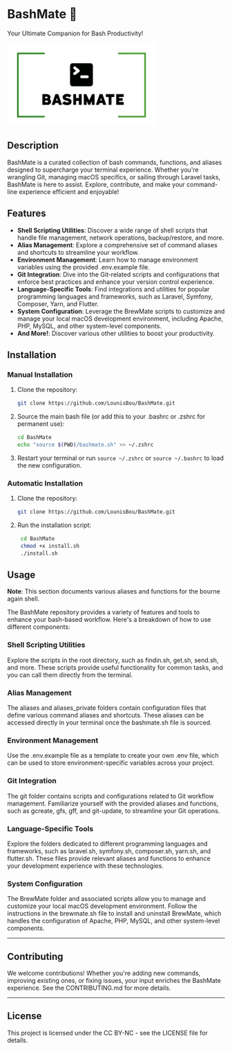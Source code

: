 # BashMate 🚀

Your Ultimate Companion for Bash Productivity!

![BashMate Logo](logo/logo-bg-white.png)

## Description

BashMate is a curated collection of bash commands, functions, and aliases designed to supercharge your terminal experience. Whether you're wrangling Git, managing macOS specifics, or sailing through Laravel tasks, BashMate is here to assist. Explore, contribute, and make your command-line experience efficient and enjoyable!

## Features

- **Shell Scripting Utilities**: Discover a wide range of shell scripts that handle file management, network operations, backup/restore, and more.
- **Alias Management**: Explore a comprehensive set of command aliases and shortcuts to streamline your workflow.
- **Environment Management**: Learn how to manage environment variables using the provided .env.example file.
- **Git Integration**: Dive into the Git-related scripts and configurations that enforce best practices and enhance your version control experience.
- **Language-Specific Tools**: Find integrations and utilities for popular programming languages and frameworks, such as Laravel, Symfony, Composer, Yarn, and Flutter.
- **System Configuration**: Leverage the BrewMate scripts to customize and manage your local macOS development environment, including Apache, PHP, MySQL, and other system-level components.
- **And More!**: Discover various other utilities to boost your productivity.

## Installation

### Manual Installation

1. Clone the repository:
   ```bash
   git clone https://github.com/LounisBou/BashMate.git
   ```

2. Source the main bash file (or add this to your .bashrc or .zshrc for permanent use):
    ```bash
    cd BashMate
    echo "source $(PWD)/bashmate.sh" >> ~/.zshrc
    ```

3. Restart your terminal or run `source ~/.zshrc` or `source ~/.bashrc` to load the new configuration.

### Automatic Installation

1. Clone the repository:
   ```bash
   git clone https://github.com/LounisBou/BashMate.git
   ```

2. Run the installation script:
   ```bash
    cd BashMate
    chmod +x install.sh
    ./install.sh
    ```

## Usage

**Note**: This section documents various aliases and functions for the bourne again shell. 

The BashMate repository provides a variety of features and tools to enhance your bash-based workflow. Here's a breakdown of how to use different components:

### Shell Scripting Utilities
Explore the scripts in the root directory, such as findin.sh, get.sh, send.sh, and more. These scripts provide useful functionality for common tasks, and you can call them directly from the terminal.

### Alias Management
The aliases and aliases_private folders contain configuration files that define various command aliases and shortcuts. These aliases can be accessed directly in your terminal once the bashmate.sh file is sourced.

### Environment Management
Use the .env.example file as a template to create your own .env file, which can be used to store environment-specific variables across your project.

### Git Integration
The git folder contains scripts and configurations related to Git workflow management. Familiarize yourself with the provided aliases and functions, such as gcreate, gfs, gff, and git-update, to streamline your Git operations.

### Language-Specific Tools
Explore the folders dedicated to different programming languages and frameworks, such as laravel.sh, symfony.sh, composer.sh, yarn.sh, and flutter.sh. These files provide relevant aliases and functions to enhance your development experience with these technologies.

### System Configuration
The BrewMate folder and associated scripts allow you to manage and customize your local macOS development environment. Follow the instructions in the brewmate.sh file to install and uninstall BrewMate, which handles the configuration of Apache, PHP, MySQL, and other system-level components.

---

## Contributing
We welcome contributions! Whether you're adding new commands, improving existing ones, or fixing issues, your input enriches the BashMate experience. See the CONTRIBUTING.md for more details.

---

## License
This project is licensed under the CC BY-NC - see the LICENSE file for details.